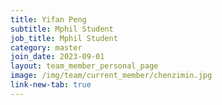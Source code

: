 ```yaml
---
title: Yifan Peng
subtitle: Mphil Student
job_title: Mphil Student
category: master
join_date: 2023-09-01
layout: team_member_personal_page
image: /img/team/current_member/chenzimin.jpg
link-new-tab: true
---
```


